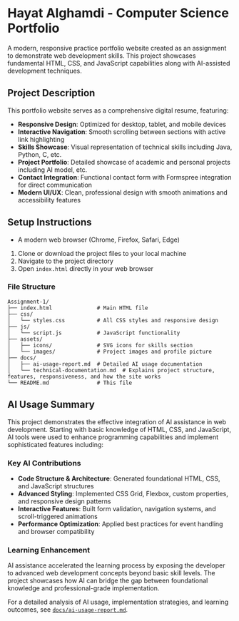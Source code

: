 # Hayat Alghamdi - Computer Science Portfolio

A modern, responsive practice portfolio website created as an assignment to demonstrate web development skills. This project showcases fundamental HTML, CSS, and JavaScript capabilities along with AI-assisted development techniques.

## Project Description

This portfolio website serves as a comprehensive digital resume, featuring:

- **Responsive Design**: Optimized for desktop, tablet, and mobile devices
- **Interactive Navigation**: Smooth scrolling between sections with active link highlighting
- **Skills Showcase**: Visual representation of technical skills including Java, Python, C, etc.
- **Project Portfolio**: Detailed showcase of academic and personal projects including AI model, etc.
- **Contact Integration**: Functional contact form with Formspree integration for direct communication
- **Modern UI/UX**: Clean, professional design with smooth animations and accessibility features

## Setup Instructions
- A modern web browser (Chrome, Firefox, Safari, Edge)

1. Clone or download the project files to your local machine
2. Navigate to the project directory
3. Open `index.html` directly in your web browser

### File Structure
```
Assignment-1/
├── index.html              # Main HTML file
├── css/
│   └── styles.css          # All CSS styles and responsive design
├── js/
│   └── script.js           # JavaScript functionality
├── assets/
│   ├── icons/              # SVG icons for skills section
│   └── images/             # Project images and profile picture
├── docs/
│   ├── ai-usage-report.md  # Detailed AI usage documentation
│   └── technical-documentation.md  # Explains project structure, features, responsiveness, and how the site works
└── README.md               # This file
```

## AI Usage Summary

This project demonstrates the effective integration of AI assistance in web development. Starting with basic knowledge of HTML, CSS, and JavaScript, AI tools were used to enhance programming capabilities and implement sophisticated features including:

### Key AI Contributions
- **Code Structure & Architecture**: Generated foundational HTML, CSS, and JavaScript structures
- **Advanced Styling**: Implemented CSS Grid, Flexbox, custom properties, and responsive design patterns
- **Interactive Features**: Built form validation, navigation systems, and scroll-triggered animations
- **Performance Optimization**: Applied best practices for event handling and browser compatibility

### Learning Enhancement
AI assistance accelerated the learning process by exposing the developer to advanced web development concepts beyond basic skill levels. The project showcases how AI can bridge the gap between foundational knowledge and professional-grade implementation.

For a detailed analysis of AI usage, implementation strategies, and learning outcomes, see [`docs/ai-usage-report.md`](docs/ai-usage-report.md).
